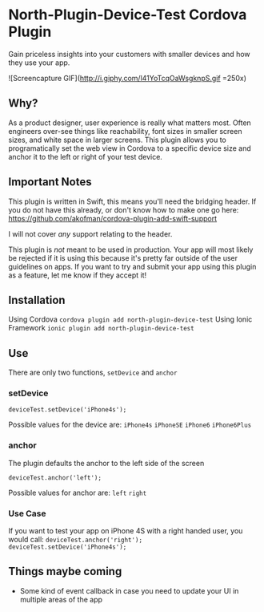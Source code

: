 # North-Plugin-Device-Test Cordova Plugin

Gain priceless insights into your customers with smaller devices and how they use your app. 

![Screencapture GIF](http://i.giphy.com/l41YoTcqOaWsgknpS.gif =250x)

## Why?

As a product designer, user experience is really what matters most. Often engineers over-see things like reachability, font sizes in smaller screen sizes, and white space in larger screens. This plugin allows you to programatically set the web view in Cordova to a specific device size and anchor it to the left or right of your test device.

## Important Notes
This plugin is written in Swift, this means you'll need the bridging header. If you do not have this already, or don't know how to make one go here: https://github.com/akofman/cordova-plugin-add-swift-support

I will not cover *any* support relating to the header.

This plugin is *not* meant to be used in production. Your app will most likely be rejected if it is using this because it's pretty far outside of the user guidelines on apps. If you want to try and submit your app using this plugin as a feature, let me know if they accept it!

## Installation

Using Cordova `cordova plugin add north-plugin-device-test`
Using Ionic Framework `ionic plugin add north-plugin-device-test`

## Use

There are only two functions, `setDevice` and `anchor`

### setDevice

`deviceTest.setDevice('iPhone4s');`

Possible values for the device are:
`iPhone4s`
`iPhoneSE`
`iPhone6`
`iPhone6Plus`

### anchor

The plugin defaults the anchor to the left side of the screen

`deviceTest.anchor('left');`

Possible values for anchor are:
`left`
`right`

### Use Case

If you want to test your app on iPhone 4S with a right handed user, you would call:
`deviceTest.anchor('right'); deviceTest.setDevice('iPhone4s');`

## Things maybe coming
* Some kind of event callback in case you need to update your UI in multiple areas of the app


